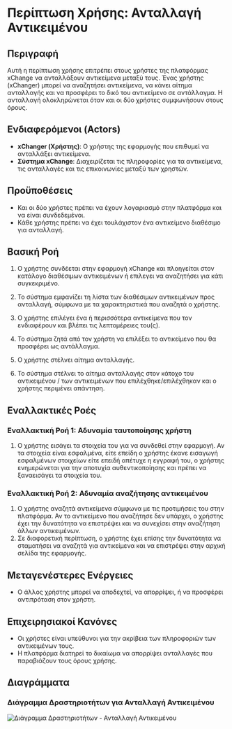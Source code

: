 # Περίπτωση Χρήσης: Ανταλλαγή Αντικειμένου

## Περιγραφή
Αυτή η περίπτωση χρήσης επιτρέπει στους χρήστες της πλατφόρμας xChange να ανταλλάξουν αντικείμενα μεταξύ τους. Ένας χρήστης (xChanger) μπορεί να αναζητήσει αντικείμενα, να κάνει αίτημα ανταλλαγής και να προσφέρει το δικό του αντικείμενο σε αντάλλαγμα. Η ανταλλαγή ολοκληρώνεται όταν και οι δύο χρήστες συμφωνήσουν στους όρους.

## Ενδιαφερόμενοι (Actors)
- **xChanger (Χρήστης)**: Ο χρήστης της εφαρμογής που επιθυμεί να ανταλλάξει αντικείμενα.
- **Σύστημα xChange**: Διαχειρίζεται τις πληροφορίες για τα αντικείμενα, τις ανταλλαγές και τις επικοινωνίες μεταξύ των χρηστών.

## Προϋποθέσεις
- Και οι δύο χρήστες πρέπει να έχουν λογαριασμό στην πλατφόρμα και να είναι συνδεδεμένοι.
- Κάθε χρήστης πρέπει να έχει τουλάχιστον ένα αντικείμενο διαθέσιμο για ανταλλαγή.

## Βασική Ροή

1. Ο χρήστης συνδέεται στην εφαρμογή xChange και πλοηγείται στον κατάλογο διαθέσιμων αντικειμένων ή επιλεγει να αναζητήσει για κάτι συγκεκριμένο.

2. Το σύστημα εμφανίζει τη λίστα των διαθέσιμων αντικειμένων προς ανταλλαγή, σύμφωνα με τα χαρακτηριστικά που αναζητά ο χρήστης.

3. Ο χρήστης επιλέγει ένα ή περισσότερα αντικείμενα που τον ενδιαφέρουν και βλέπει τις λεπτομέρειες του(ς).

4. Το σύστημα ζητά από τον χρήστη να επιλέξει το αντικείμενο που θα προσφέρει ως αντάλλαγμα.

5. Ο χρήστης στέλνει αίτημα ανταλλαγής.

6. Το σύστημα στέλνει το αίτημα ανταλλαγής στον κάτοχο του αντικειμένου / των αντικειμένων που επιλέχθηκε/επιλέχθηκαν και ο χρήστης περιμένει απάντηση.

## Εναλλακτικές Ροές

### Εναλλακτική Ροή 1: Αδυναμία ταυτοποίησης χρήστη
1. Ο χρήστης εισάγει τα στοιχεία του για να συνδεθεί στην εφαρμογή. Αν τα στοιχεία είναι εσφαλμένα, είτε επείδη ο χρήστης έκανε εισαγωγή εσφαλμένων στοιχείων είτε επειδή απέτυχε η εγγραφή του, ο χρήστης ενημερώνεται για την αποτυχία αυθεντικοποίησης και πρέπει να ξαναεισάγει τα στοιχεία του.

### Εναλλακτική Ροή 2: Αδυναμία αναζήτησης αντικειμένου
1. Ο χρήστης αναζητά αντικείμενα σύμφωνα με τις προτιμήσεις του στην πλατφόρμα. Αν το αντικείμενο που αναζήτησε δεν υπάρχει, ο χρήστης έχει την δυνατότητα να επιστρέψει και να συνεχίσει στην αναζήτηση άλλων αντικειμένων.
2. Σε διαφορετική περίπτωση, ο χρήστης έχει επίσης την δυνατότητα να σταματήσει να αναζητά για αντικείμενα και να επιστρέψει στην αρχική σελίδα της εφαρμογής.

## Μεταγενέστερες Ενέργειες
- Ο άλλος χρήστης μπορεί να αποδεχτεί, να απορρίψει, ή να προσφέρει αντιπρόταση στον χρήστη.

## Επιχειρησιακοί Κανόνες
- Οι χρήστες είναι υπεύθυνοι για την ακρίβεια των πληροφοριών των αντικειμένων τους.
- Η πλατφόρμα διατηρεί το δικαίωμα να απορρίψει ανταλλαγές που παραβιάζουν τους όρους χρήσης.

## Διαγράμματα

### Διάγραμμα Δραστηριοτήτων για Ανταλλαγή Αντικειμένου

![Διάγραμμα Δραστηριοτήτων - Ανταλλαγή Αντικειμένου](test_diagrams/activity-diagram-trade.png)
